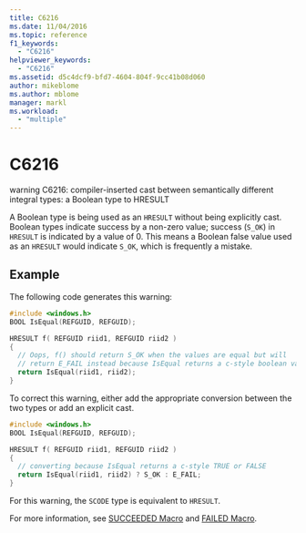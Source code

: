 ```yaml
---
title: C6216
ms.date: 11/04/2016
ms.topic: reference
f1_keywords:
  - "C6216"
helpviewer_keywords:
  - "C6216"
ms.assetid: d5c4dcf9-bfd7-4604-804f-9cc41b08d060
author: mikeblome
ms.author: mblome
manager: markl
ms.workload:
  - "multiple"
---
```

# C6216
warning C6216: compiler-inserted cast between semantically different integral types: a Boolean type to HRESULT

 A Boolean type is being used as an `HRESULT` without being explicitly cast. Boolean types indicate success by a non-zero value; success (`S_OK`) in `HRESULT` is indicated by a value of 0.  This means a Boolean false value used as an `HRESULT` would indicate `S_OK`, which is frequently a mistake.

## Example
 The following code generates this warning:

```cpp
#include <windows.h>
BOOL IsEqual(REFGUID, REFGUID);

HRESULT f( REFGUID riid1, REFGUID riid2 )
{
  // Oops, f() should return S_OK when the values are equal but will 
  // return E_FAIL instead because IsEqual returns a c-style boolean values TRUE or FALSE
  return IsEqual(riid1, riid2);
}
```

 To correct this warning, either add the appropriate conversion between the two types or add an explicit cast.

```cpp
#include <windows.h>
BOOL IsEqual(REFGUID, REFGUID);

HRESULT f( REFGUID riid1, REFGUID riid2 )
{
  // converting because IsEqual returns a c-style TRUE or FALSE
  return IsEqual(riid1, riid2) ? S_OK : E_FAIL;
}
```

 For this warning, the `SCODE` type is equivalent to `HRESULT`.

 For more information, see [SUCCEEDED Macro](/windows/win32/api/winerror/nf-winerror-succeeded) and [FAILED Macro](/windows/win32/api/winerror/nf-winerror-failed).
